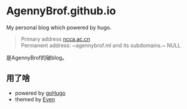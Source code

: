 # AgennyBrof.github.io
My personal blog which powered by hugo.
>Primary address [ncca.ac.cn](https://ncca.ac.cn)<br />
>Permanent address: ~agennybrof.ml and its subdomains.~ NULL

是AgennyBrof的破blog。

## 用了啥
- powered by [goHugo](https://gohugo.io/)
- themed by [Even](https://themes.gohugo.io/hugo-theme-even)
